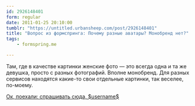 ```yaml
---
id: 2926148401
form: regular
date: 2011-01-25 20:10:00
tumblr: "https://untitled.urbansheep.com/post/2926148401"
title: "Вопрос из формспринга: Почему разные аватары? Монобренд нет?"
tags:
    - formspring.me

---
```


<p class="formspringmeAnswer">Там, где в качестве картинки женские фото — это всегда одна и та же девушка, просто с разных фотографий. Вполне монобренд. Для разных сервисов находятся какие-то свои отдельные картинки, так веселее, по-моему.</p>

<p class="formspringmeFooter">
    <a href="http://www.formspring.me/urbansheep?utm_medium=social&amp;utm_source=tumblr&amp;utm_campaign=shareanswer">Ок, поехали: спрашивать сюда, $username$</a>
</p>

